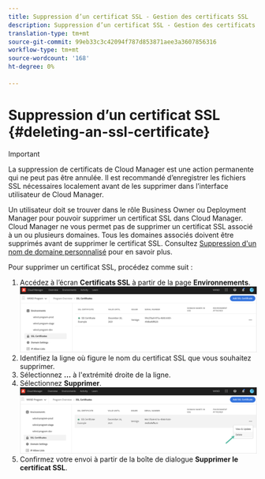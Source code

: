 ```yaml
---
title: Suppression d’un certificat SSL - Gestion des certificats SSL
description: Suppression d’un certificat SSL - Gestion des certificats SSL
translation-type: tm+mt
source-git-commit: 99eb33c3c42094f787d853871aee3a3607856316
workflow-type: tm+mt
source-wordcount: '168'
ht-degree: 0%

---
```



# Suppression d’un certificat SSL {#deleting-an-ssl-certificate}

>[!IMPORTANT]
>La suppression de certificats de Cloud Manager est une action permanente qui ne peut pas être annulée. Il est recommandé d’enregistrer les fichiers SSL nécessaires localement avant de les supprimer dans l’interface utilisateur de Cloud Manager.

Un utilisateur doit se trouver dans le rôle Business Owner ou Deployment Manager pour pouvoir supprimer un certificat SSL dans Cloud Manager. Cloud Manager ne vous permet pas de supprimer un certificat SSL associé à un ou plusieurs domaines.  Tous les domaines associés doivent être supprimés avant de supprimer le certificat SSL. Consultez [Suppression d&#39;un nom de domaine personnalisé](/help/implementing/cloud-manager/custom-domain-names/delete-custom-domain-name.md) pour en savoir plus.

Pour supprimer un certificat SSL, procédez comme suit :

1. Accédez à l’écran **Certificats SSL** à partir de la page **Environnements**.
   ![](/help/implementing/cloud-manager/assets/ssl/ssl-cert-3.png)
1. Identifiez la ligne où figure le nom du certificat SSL que vous souhaitez supprimer.
1. Sélectionnez **...** à l&#39;extrémité droite de la ligne.
1. Sélectionnez **Supprimer**.
   ![](/help/implementing/cloud-manager/assets/ssl/ssl-cert-delete01.png)
1. Confirmez votre envoi à partir de la boîte de dialogue **Supprimer le certificat SSL**.
